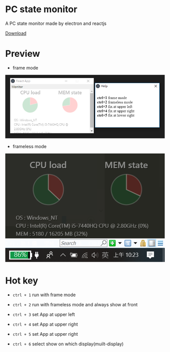 # PC state monitor
A PC state monitor made by electron and reactjs

[Download](https://github.com/p208p2002/pc-monitor/releases)

# Preview
- frame mode

![cover](https://raw.githubusercontent.com/p208p2002/pc-monitor/master/cover.png)

- frameless mode

![run_in_bg](https://raw.githubusercontent.com/p208p2002/pc-monitor/master/run_in_bg.png)

# Hot key
- `ctrl + 1` run with frame mode

- `ctrl + 2` run with frameless mode and always show at front

- `ctrl + 3` set App at upper left

- `ctrl + 4` set App at upper right

- `ctrl + 5` set App at upper right

- `ctrl + 6` select show on which display(muilt-display)